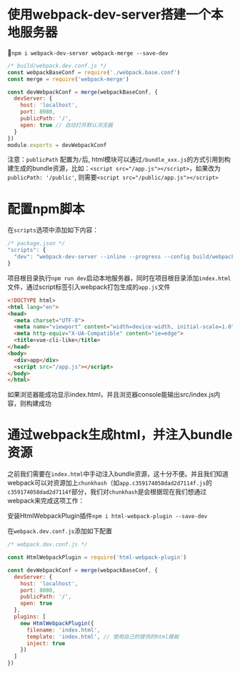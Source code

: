
使用webpack-dev-server搭建一个本地服务器
=======

`npm i webpack-dev-server webpack-merge --save-dev`

``` js
/* build/webpack.dev.conf.js */
const webpackBaseConf = require('./webpack.base.conf')
const merge = require('webpack-merge')

const devWebpackConf = merge(webpackBaseConf, {
  devServer: {
    host: 'localhost',
    port: 8080,
    publicPath: '/',
    open: true // 自动打开默认浏览器
  }
})
module.exports = devWebpackConf
```

注意：`publicPath` 配置为`/`后, html模块可以通过`/bundle_xxx.js`的方式引用到构建生成的bundle资源，比如：`<script src="/app.js"></script>`，如果改为 `publicPath: '/public'`, 则需要`<script src="/public/app.js"></script>`

# 配置npm脚本

在`scripts`选项中添加如下内容：

``` js
/* package.json */
"scripts": {
  "dev": "webpack-dev-server --inline --progress --config build/webpack.dev.conf.js"
}
```

项目根目录执行`npm run dev`启动本地服务器，同时在项目根目录添加`index.html`文件，通过script标签引入webpack打包生成的`app.js`文件

``` html
<!DOCTYPE html>
<html lang="en">
<head>
  <meta charset="UTF-8">
  <meta name="viewport" content="width=device-width, initial-scale=1.0">
  <meta http-equiv="X-UA-Compatible" content="ie=edge">
  <title>vue-cli-like</title>
</head>
<body>
  <div>app</div>
  <script src="/app.js"></script>
</body>
</html>
```

如果浏览器能成功显示index.html，并且浏览器console能输出src/index.js内容，则构建成功

# 通过webpack生成html，并注入bundle资源

之前我们需要在`index.html`中手动注入bundle资源，这十分不便。并且我们知道webpack可以对资源加上`chunkhash`（如`app.c359174058dad2d7114f.js`的`c359174058dad2d7114f`部分，我们对`chunkhash`是会根据现在我们想通过webpack来完成这项工作：

安装HtmlWebpackPlugin插件`npm i html-webpack-plugin --save-dev`

在`webpack.dev.conf.js`添加如下配置

``` js
/* webpack.dev.conf.js */

const HtmlWebpackPlugin = require('html-webpack-plugin')

const devWebpackConf = merge(webpackBaseConf, {
  devServer: {
    host: 'localhost',
    port: 8080,
    publicPath: '/',
    open: true
  },
  plugins: [
    new HtmlWebpackPlugin({
      filename: 'index.html',
      template: 'index.html', // 使用自己的提供的html模板
      inject: true
    })
  ]
})
```